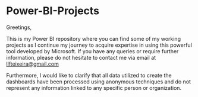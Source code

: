 # Power-BI-Projects
Greetings,

This is my Power BI repository where you can find some of my working projects as I continue my journey to acquire expertise in using this powerful tool developed by Microsoft. If you have any queries or require further information, please do not hesitate to contact me via email at llfteixeira@gmail.com

Furthermore, I would like to clarify that all data utilized to create the dashboards have been processed using anonymous techniques and do not represent any information linked to any specific person or organization.
